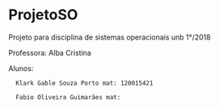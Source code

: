 # ProjetoSO
Projeto para disciplina de sistemas operacionais unb 1°/2018


Professora: Alba Cristina


Alunos:

      Klark Gable Souza Porto mat: 120015421
      
      Fabio Oliveira Guimarães mat: 
      
      
      
